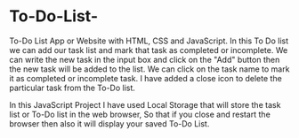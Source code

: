 # To-Do-List-

To-Do List App or Website with HTML, CSS and JavaScript. 
In this To Do list we can add our task list and mark that task as completed or incomplete. We can write the new task in the input box and click on the "Add" button then the new task will be added to the list.
We can click on the task name to mark it as completed or incomplete task. I have added a close icon to delete the particular task from the To-Do list.

In this JavaScript Project I have used Local Storage that will store the task list or To-Do list in the web browser, So that if you close and restart the browser then also it will display your saved To-Do List.
